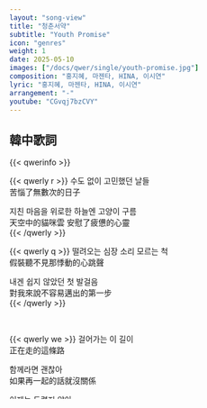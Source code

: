 ```yaml
---
layout: "song-view"
title: "청춘서약"
subtitle: "Youth Promise"
icon: "genres"
weight: 1
date: 2025-05-10
images: ["/docs/qwer/single/youth-promise.jpg"]
composition: "홍지혜, 마젠타, HINA, 이시연"
lyric: "홍지혜, 마젠타, HINA, 이시연"
arrangement: "-"
youtube: "CGvqj7bzCVY"
---
```


## 韓中歌詞

{{< qwerinfo >}}

{{< qwerly r >}}
수도 없이 고민했던 날들  
苦惱了無數次的日子  

지친 마음을 위로한 하늘엔 고양이 구름  
天空中的貓咪雲 安慰了疲憊的心靈  
{{< /qwerly >}}

{{< qwerly  q >}}
떨려오는 심장 소리 모르는 척  
假裝聽不見那悸動的心跳聲  

내겐 쉽지 않았던 첫 발걸음  
對我來說不容易邁出的第一步  
{{< /qwerly >}}

<br>

{{< qwerly we >}}
걸어가는 이 길이  
正在走的這條路  

함께라면 괜찮아  
如果再一起的話就沒關係  

이제는 두렵지 않아  
現在不再害怕了  
{{< /qwerly >}}

<br>

{{< qwerly r >}}
흔들리는 파도 속에서 내 손을 잡아줘  
在搖曳的海浪中 請抓住我的手  

소용돌이치는 시간을 건너서  
穿越漩渦的時間  

괜찮아 영원히 잡은 손 놓지 않을 테니까  
沒關係 我永遠都不會放開緊握的手  

달려가 오늘도 빛이 비추는 저 너머로  
奔向今天依舊閃耀著光芒的彼岸  
{{< /qwerly >}}

<br>

{{< qwerly w >}}
거울 속에 비친 나의 모습  
鏡中映出的我  

더 나은 내일을 바라는 눈엔 서투름 한 스푼  
在渴望更好明日的眼眸裡 拌入一匙青澀  
{{< /qwerly >}}

{{< qwerly e >}}
어제의 난 이불 속 달빛 아래서  
昨日的我 在月光下的被窩裡  

꿈을 꾸는 내 모습을 또 쫓아가  
追逐著我做夢的樣子  
{{< /qwerly >}}

<br>

{{< qwerly qr >}}

걸어가는 이 길이  
正在走的這條路  

함께라면 괜찮아  
如果再一起的話就沒關係  

이제는 두렵지 않아  
現在不再害怕了  
{{< /qwerly >}}

<br>

{{< qwerly r >}}
흔들리는 파도 속에서 내 손을 잡아줘  
在搖曳的海浪中 請抓住我的手  

소용돌이치는 시간을 건너서  
穿越漩渦的時間  
{{< /qwerly >}}

{{< qwerly q >}}
괜찮아 영원히 잡은 손 놓지 않을 테니까  
沒關係 我永遠都不會放開緊握的手  

달려가 오늘도 빛이 비추는 저 너머로  
奔向今天依舊閃耀著光芒的彼岸  
{{< /qwerly >}}

<br>

{{< qwerly r >}}
낯선 밤이 찾아와도  
即使是陌生的夜晚來臨  

늘 그렇듯 웃어 보일게  
總是那樣露出笑容  
{{< /qwerly >}}

{{< qwerly q >}}
이제 우린 새벽 끝을 달리고 있지  
現在我們會奔跑到清晨的盡頭  
{{< /qwerly >}}

{{< qwerly r >}}
어둠은 우리를 빛나도록 할 거야  
黑暗使我們能夠發光  

햇살이 피어날 그때까지  
直到陽光綻放的那一刻  

흔들리는 파도 속에서  
在搖曳的海浪中  
{{< /qwerly >}}

<br>

{{< qwerly qwer >}}
흔들리는 파도 속에서 내 손을 잡아줘  
在搖曳的海浪中 請抓住我的手  

소용돌이치는 시간을 건너서  
穿越漩渦的時間  

괜찮아 영원히 잡은 손 놓지 않을 테니까  
沒關係 我永遠都不會放開緊握的手  

달려가 오늘도 빛이 비추는 저 너머로  
奔向今天依舊閃耀著光芒的彼岸  
{{< /qwerly >}}
